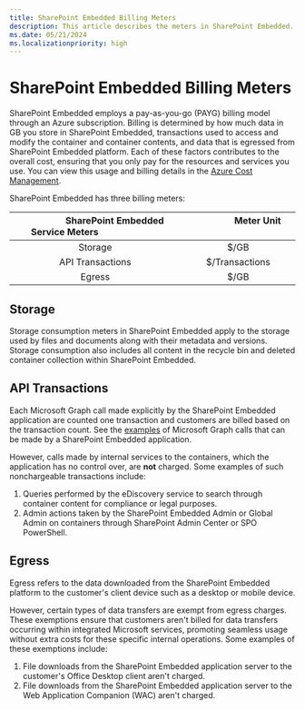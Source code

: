 ```yaml
---
title: SharePoint Embedded Billing Meters
description: This article describes the meters in SharePoint Embedded.
ms.date: 05/21/2024
ms.localizationpriority: high
---
```


# SharePoint Embedded Billing Meters

SharePoint Embedded employs a pay-as-you-go (PAYG) billing model through an Azure subscription. Billing is determined by how much data in GB you store in SharePoint Embedded, transactions used to access and modify the container and container contents, and data that is egressed from SharePoint Embedded platform. Each of these factors contributes to the overall cost, ensuring that you only pay for the resources and services you use. You can view this usage and billing details in the [Azure Cost Management](https://ms.portal.azure.com/). 

SharePoint Embedded has three billing meters:

| &nbsp; &nbsp; &nbsp; &nbsp; &nbsp; &nbsp; &nbsp; &nbsp;  SharePoint Embedded Service Meters &nbsp; &nbsp; &nbsp; &nbsp; &nbsp; &nbsp; &nbsp;&nbsp; &nbsp; &nbsp; &nbsp; &nbsp; &nbsp; | &nbsp; &nbsp; &nbsp; &nbsp; &nbsp; &nbsp; &nbsp; &nbsp; &nbsp; &nbsp;  Meter Unit &nbsp; &nbsp; &nbsp; &nbsp; &nbsp;&nbsp; &nbsp; &nbsp; &nbsp; &nbsp; &nbsp; |
| :--------------------------------:   | :----------:       |
|              Storage                 |   $/GB             |
|   API Transactions                   | $/Transactions     |
|           Egress                     |  $/GB              |


## Storage

Storage consumption meters in SharePoint Embedded apply to the storage used by files and documents along with their metadata and versions. Storage consumption also includes all content in the recycle bin and deleted container collection within SharePoint Embedded.


## API Transactions 

Each Microsoft Graph call made explicitly by the SharePoint Embedded application are counted one transaction and customers are billed based on the transaction count. See the [examples](/graph/api/resources/filestoragecontainer?view=graph-rest-beta) of Microsoft Graph calls that can be made by a SharePoint Embedded application.
<!-- https://learn.microsoft.com/graph/api/resources/filestoragecontainer?view=graph-rest-beta -->

However, calls made by internal services to the containers, which the application has no control over, are **not** charged. Some examples of such nonchargeable transactions include:

1. Queries performed by the eDiscovery service to search through container content for compliance or legal purposes.
1. Admin actions taken by the SharePoint Embedded Admin or Global Admin on containers through SharePoint Admin Center or SPO PowerShell.

## Egress

Egress refers to the data downloaded from the SharePoint Embedded platform to the customer's client device such as a desktop or mobile device.

However, certain types of data transfers are exempt from egress charges. These exemptions ensure that customers aren't billed for data transfers occurring within integrated Microsoft services, promoting seamless usage without extra costs for these specific internal operations. Some examples of these exemptions include:

1.	File downloads from the SharePoint Embedded application server to the customer's Office Desktop client aren't charged.
1.	File downloads from the SharePoint Embedded application server to the Web Application Companion (WAC) aren't charged.



